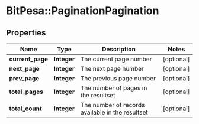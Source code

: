 # BitPesa::PaginationPagination

## Properties
Name | Type | Description | Notes
------------ | ------------- | ------------- | -------------
**current_page** | **Integer** | The current page number | [optional] 
**next_page** | **Integer** | The next page number | [optional] 
**prev_page** | **Integer** | The previous page number | [optional] 
**total_pages** | **Integer** | The number of pages in the resultset | [optional] 
**total_count** | **Integer** | The number of records available in the resultset | [optional] 



